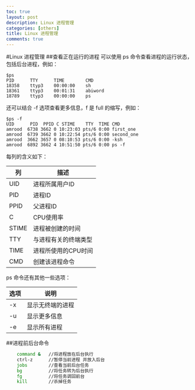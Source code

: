 ```yaml
---
toc: true
layout: post
description: Linux 进程管理
categories: [others]
title: Linux 进程管理
comments: true
---
```


#Linux 进程管理
##查看正在运行的进程
可以使用 ps 命令查看进程的运行状态，包括后台进程，例如：

```shell
$ps
PID      TTY      TIME        CMD
18358    ttyp3    00:00:00    sh
18361    ttyp3    00:01:31    abiword
18789    ttyp3    00:00:00    ps
```
还可以结合 -f 选项查看更多信息，f 是 full 的缩写，例如：

```shell
$ps -f
UID      PID  PPID C STIME    TTY  TIME CMD
amrood  6738 3662 0 10:23:03 pts/6 0:00 first_one
amrood  6739 3662 0 10:22:54 pts/6 0:00 second_one
amrood  3662 3657 0 08:10:53 pts/6 0:00 -ksh
amrood  6892 3662 4 10:51:50 pts/6 0:00 ps -f
```

每列的含义如下：

|列|描述|
|---|----|
|UID|进程所属用户ID|
|PID|进程ID|
|PPID|父进程ID|
|C|CPU使用率|
|STIME|进程被创建的时间|
|TTY|与进程有关的终端类型|
|TIME|进程所使用的CPU时间|
|CMD|创建该进程命令|

ps 命令还有其他一些选项：

|选项|说明|
|---|----|
|-x|显示无终端的进程|
|-u|显示更多信息|
|-e|显示所有进程|

##进程前后台命令

```sh
    command &   //将进程放在后台执行
    ctrl-z      //暂停当前进程 并放入后台
    jobs        //查看当前后台任务
    bg          //将任务转为后台执行
    fg          //将任务调回前台
    kill        //杀掉任务
```  

